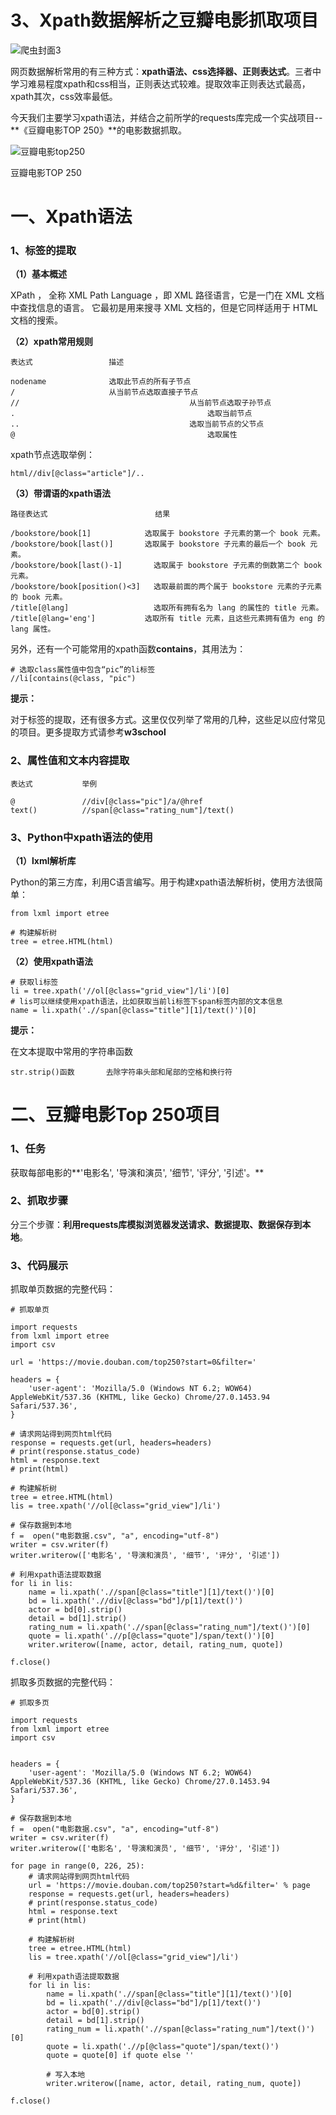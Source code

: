 # 3、Xpath数据解析之豆瓣电影抓取项目



![爬虫封面3](./img/爬虫封面3.jpg)



网页数据解析常用的有三种方式：**xpath语法、css选择器、正则表达式**。三者中学习难易程度xpath和css相当，正则表达式较难。提取效率正则表达式最高，xpath其次，css效率最低。





今天我们主要学习xpath语法，并结合之前所学的requests库完成一个实战项目--**《豆瓣电影TOP 250》**的电影数据抓取。



![豆瓣电影top250](./img/豆瓣电影top250.png)

豆瓣电影TOP 250



# 一、Xpath语法

### **1、标签的提取**

**（1）基本概述**

XPath ， 全称 XML Path Language ，即 XML 路径语言，它是一门在 XML 文档中查找信息的语言。 它最初是用来搜寻 XML 文档的，但是它同样适用于 HTML 文档的搜索。



**（2）xpath常用规则**

```
表达式                 描述 

nodename              选取此节点的所有子节点 
/                     从当前节点选取直接子节点
//										从当前节点选取子孙节点
.											选取当前节点
..										选取当前节点的父节点
@											选取属性
```

xpath节点选取举例：

```
html//div[@class="article"]/..
```



**（3）带谓语的xpath语法**

```
路径表达式	                     结果

/bookstore/book[1]	          选取属于 bookstore 子元素的第一个 book 元素。
/bookstore/book[last()]	      选取属于 bookstore 子元素的最后一个 book 元素。
/bookstore/book[last()-1]	    选取属于 bookstore 子元素的倒数第二个 book 元素。
/bookstore/book[position()<3]	选取最前面的两个属于 bookstore 元素的子元素的 book 元素。
/title[@lang]	                选取所有拥有名为 lang 的属性的 title 元素。
/title[@lang='eng']	          选取所有 title 元素，且这些元素拥有值为 eng 的 lang 属性。
```

另外，还有一个可能常用的xpath函数**contains**，其用法为：

```
# 选取class属性值中包含“pic”的li标签
//li[contains(@class, "pic")
```

**提示：**

对于标签的提取，还有很多方式。这里仅仅列举了常用的几种，这些足以应付常见的项目。更多提取方式请参考**w3school**



### **2、属性值和文本内容提取**

```
表达式           举例

@               //div[@class="pic"]/a/@href   
text()          //span[@class="rating_num"]/text()
```



### **3、Python中xpath语法的使用**

**（1）lxml解析库**

Python的第三方库，利用C语言编写。用于构建xpath语法解析树，使用方法很简单：

```
from lxml import etree

# 构建解析树
tree = etree.HTML(html)
```



**（2）使用xpath语法**

```
# 获取li标签
li = tree.xpath('//ol[@class="grid_view"]/li')[0]
# lis可以继续使用xpath语法，比如获取当前li标签下span标签内部的文本信息
name = li.xpath('.//span[@class="title"][1]/text()')[0]
```

**提示：**

在文本提取中常用的字符串函数

```
str.strip()函数       去除字符串头部和尾部的空格和换行符
```



# 二、豆瓣电影Top 250项目

### **1、任务**

获取每部电影的**'电影名', '导演和演员', '细节', '评分', '引述'。**



### **2、抓取步骤**

分三个步骤：**利用requests库模拟浏览器发送请求、数据提取、数据保存到本地**。



### **3、代码展示**

抓取单页数据的完整代码：

```
# 抓取单页

import requests
from lxml import etree
import csv

url = 'https://movie.douban.com/top250?start=0&filter='

headers = {
    'user-agent': 'Mozilla/5.0 (Windows NT 6.2; WOW64) AppleWebKit/537.36 (KHTML, like Gecko) Chrome/27.0.1453.94 Safari/537.36',
}

# 请求网站得到网页html代码
response = requests.get(url, headers=headers)
# print(response.status_code)
html = response.text
# print(html)

# 构建解析树
tree = etree.HTML(html)
lis = tree.xpath('//ol[@class="grid_view"]/li')

# 保存数据到本地
f =  open("电影数据.csv", "a", encoding="utf-8")
writer = csv.writer(f)
writer.writerow(['电影名', '导演和演员', '细节', '评分', '引述'])

# 利用xpath语法提取数据
for li in lis:
    name = li.xpath('.//span[@class="title"][1]/text()')[0]
    bd = li.xpath('.//div[@class="bd"]/p[1]/text()')
    actor = bd[0].strip()
    detail = bd[1].strip()
    rating_num = li.xpath('.//span[@class="rating_num"]/text()')[0]
    quote = li.xpath('.//p[@class="quote"]/span/text()')[0]
    writer.writerow([name, actor, detail, rating_num, quote])
    
f.close()
```

抓取多页数据的完整代码：

```
# 抓取多页

import requests
from lxml import etree
import csv


headers = {
    'user-agent': 'Mozilla/5.0 (Windows NT 6.2; WOW64) AppleWebKit/537.36 (KHTML, like Gecko) Chrome/27.0.1453.94 Safari/537.36',
}

# 保存数据到本地
f =  open("电影数据.csv", "a", encoding="utf-8")
writer = csv.writer(f)
writer.writerow(['电影名', '导演和演员', '细节', '评分', '引述'])

for page in range(0, 226, 25):
    # 请求网站得到网页html代码
    url = 'https://movie.douban.com/top250?start=%d&filter=' % page
    response = requests.get(url, headers=headers)
    # print(response.status_code)
    html = response.text
    # print(html)

    # 构建解析树
    tree = etree.HTML(html)
    lis = tree.xpath('//ol[@class="grid_view"]/li')

    # 利用xpath语法提取数据
    for li in lis:
        name = li.xpath('.//span[@class="title"][1]/text()')[0]
        bd = li.xpath('.//div[@class="bd"]/p[1]/text()')
        actor = bd[0].strip()
        detail = bd[1].strip()
        rating_num = li.xpath('.//span[@class="rating_num"]/text()')[0]
        quote = li.xpath('.//p[@class="quote"]/span/text()')
        quote = quote[0] if quote else ''

        # 写入本地
        writer.writerow([name, actor, detail, rating_num, quote])

f.close()
```